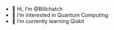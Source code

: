 - 👋 Hi, I’m @Billchatch
- 👀 I’m interested in Quantum Computing
- 🌱 I’m currently learning Qiskit

<!---
Billchatch/Billchatch is a ✨ special ✨ repository because its `README.md` (this file) appears on your GitHub profile.
You can click the Preview link to take a look at your changes.
--->
